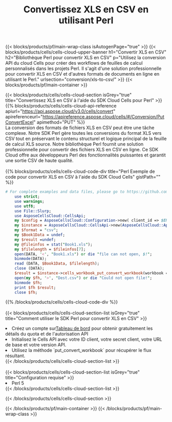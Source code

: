 ﻿---
title:  Convertissez XLS en CSV en utilisant Perl
description:  Utilisation du SDK Cloud Aspose.Cells pour Perl pour convertir un fichier au format XLS en fichier au format CSV.
---
{{< blocks/products/pf/main-wrap-class isAutogenPage="true" >}}
{{< blocks/products/cells/cells-cloud-upper-banner h1="Convertir XLS en CSV" h2="Bibliothèque Perl pour convertir XLS en CSV" p="Utilisez la conversion API du cloud Cells pour créer des workflows de feuilles de calcul personnalisés dans les projets Perl. Il s\'agit d\'une solution professionnelle pour convertir XLS en CSV et d\'autres formats de documents en ligne en utilisant le Perl." urlsection="conversion/xls-to-csv/" >}}
{{< blocks/products/pf/main-container >}}

{{< blocks/products/cells/cells-cloud-section isGrey="true" title="Convertissez XLS en CSV à l\'aide du SDK Cloud Cells pour Perl" >}}
{{% blocks/products/cells/cells-cloud-api-reference apiurl="https://api.aspose.cloud/v3.0/cells/convert" apireferenceurl="https://apireference.aspose.cloud/cells/#/Conversion/PutConvertExcel" apimethod="PUT" %}}
<br/>
La conversion des formats de fichiers XLS en CSV peut être une tâche complexe. Notre SDK Perl gère toutes les conversions du format XLS vers CSV tout en préservant le contenu structurel et logique principal de la feuille de calcul XLS source. Notre bibliothèque Perl fournit une solution professionnelle pour convertir des fichiers XLS en CSV en ligne. Ce SDK Cloud offre aux développeurs Perl des fonctionnalités puissantes et garantit une sortie CSV de haute qualité.
<br/>
<br/>
{{% blocks/products/cells/cells-cloud-code-div title="Perl Exemple de code pour convertir XLS en CSV à l\'aide du SDK Cloud Cells" gistPath="" %}}
 
```perl
# For complete examples and data files, please go to https://github.com/aspose-cells-cloud/aspose-cells-cloud-perl/
    use strict;
    use warnings;
    use utf8; 
    use File::Slurp;
    use AsposeCellsCloud::CellsApi;
    my $config = AsposeCellsCloud::Configuration->new( client_id => $ENV{'ProductClientId'}, client_secret => $ENV{'ProductClientSecret'});
    my $instance = AsposeCellsCloud::CellsApi->new(AsposeCellsCloud::ApiClient->new( $config));
    my $format = "csv";
    my $Book1Data = undef;
    my $result =undef;
    my @fileinfos = stat("Book1.xls");
    my $filelength = $fileinfos[7];
    open(DATA, '<', "Book1.xls") or die "file can not open, $!";
    binmode(DATA);
    read (DATA, $Book1Data, $filelength);
    close (DATA); 
    $result = $instance->cells_workbook_put_convert_workbook(workbook => $Book1Data, format => $format);
    open(my $fh, '>', "Dest.csv") or die "Could not open file!";
    binmode $fh;
    print $fh $result;
    close $fh;
```
 
{{% /blocks/products/cells/cells-cloud-code-div %}}
<br/>
<br/>
{{< blocks/products/cells/cells-cloud-section-list isGrey="true" title="Comment utiliser le SDK Perl pour convertir XLS en CSV" >}}
<li> Créez un compte sur<a href="https://dashboard.aspose.cloud/">Tableau de bord</a> pour obtenir gratuitement les détails du quota et de l'autorisation API</li>
<li>Initialisez le Cells API avec votre ID client, votre secret client, votre URL de base et votre version API.</li>
<li>Utilisez la méthode `put_convert_workbook` pour récupérer le flux résultant.</li>
{{< /blocks/products/cells/cells-cloud-section-list >}}
<br/>
<br/>
{{< blocks/products/cells/cells-cloud-section-list isGrey="true" title="Configuration requise" >}}
<li>Perl 5</li>
{{< /blocks/products/cells/cells-cloud-section-list >}}

{{< /blocks/products/cells/cells-cloud-section >}}

{{< /blocks/products/pf/main-container >}}
{{< /blocks/products/pf/main-wrap-class >}}
